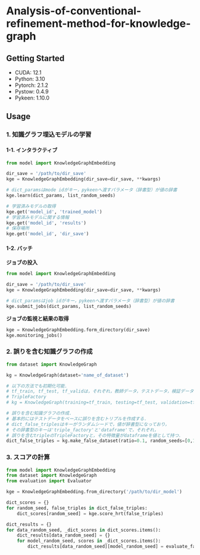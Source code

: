 # Analysis-of-conventional-refinement-method-for-knowledge-graph

## Getting Started
+ CUDA: 12.1
+ Python: 3.10
+ Pytorch: 2.1.2
+ Pystow: 0.4.9
+ Pykeen: 1.10.0


## Usage
### 1. 知識グラフ埋込モデルの学習  
#### 1-1. インタラクティブ
```python
from model import KnowledgeGraphEmbedding

dir_save = '/path/to/dir_save'
kge = KnowledgeGraphEmbedding(dir_save=dir_save, **kwargs)

# dict_paramsはmode idがキー，pykeenへ渡すパラメータ（辞書型）が値の辞書
kge.learn(dict_params, list_random_seeds)

# 学習済みモデルの取得
kge.get('model_id', 'trained_model')
# 学習済みモデルに関する情報
kge.get('model_id', 'results')
# 保存場所
kge.get('model_id', 'dir_save')
```

#### 1-2. バッチ  
**ジョブの投入**
```python
from model import KnowledgeGraphEmbedding

dir_save = '/path/to/dir_save'
kge = KnowledgeGraphEmbedding(dir_save=dir_save, **kwargs)

# dict_paramsはjob idがキー，pykeenへ渡すパラメータ（辞書型）が値の辞書
kge.submit_jobs(dict_params, list_random_seeds)
```

**ジョブの監視と結果の取得**
```python
kge = KnowledgeGraphEmbedding.form_directory(dir_save)
kge.monitoring_jobs()
```

### 2. 誤りを含む知識グラフの作成

```python
from dataset import KnowledgeGraph

kg = KnowledgeGraph(dataset='name_of_dataset')

# 以下の方法でも初期化可能.
# tf_train, tf_test, tf_validは，それぞれ，教師データ，テストデータ，検証データの
# TripleFactory
# kg = KnowledgeGraph(training=tf_train, testing=tf_test, validation=tf_valid)

# 誤りを含む知識グラフの作成．
# 基本的にはテストデータをベースに誤りを含むトリプルを作成する．
# dict_false_triplesはキーがランダムシードで，値が辞書型になっており，
# その辞書型のキーは'triple_factory'と'dataframe'で，それぞれ，
# 誤りを含むtripleのTripleFactoryと，その特徴量がdataframeを値として持つ．
dict_false_triples = kg.make_false_dataset(ratio=0.1, random_seeds=[0,1,2])
```

### 3. スコアの計算

```python
from model import KnowledgeGraphEmbedding
from dataset import KnowledgeGraph
from evaluation import Evaluator

kge = KnowledgeGraphEmbedding.from_directory('/path/to/dir_model')

dict_scores = {}
for random_seed, false_triples in dict_false_triples:
    dict_scores[random_seed] = kge.score_hrt(false_triples)

dict_results = {}
for data_random_seed, _dict_scores in dict_scores.items():
    dict_results[data_random_seed] = {}
    for model_random_seed, scores in _dict_scores.items():
        dict_results[data_random_seed][model_random_seed] = evaluate_false_score(scores)
```